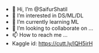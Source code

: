 - 👋 Hi, I’m @SaifurShatil
- 👀 I’m interested in DS/ML/DL
- 🌱 I’m currently learning ML
- 💞️ I’m looking to collaborate on ...
- 📫 How to reach me ...
- Kaggle id: https://cutt.ly/lQH5irH

<!---
SaifurShatil/SaifurShatil is a ✨ special ✨ repository because its `README.md` (this file) appears on your GitHub profile.
You can click the Preview link to take a look at your changes.
--->
